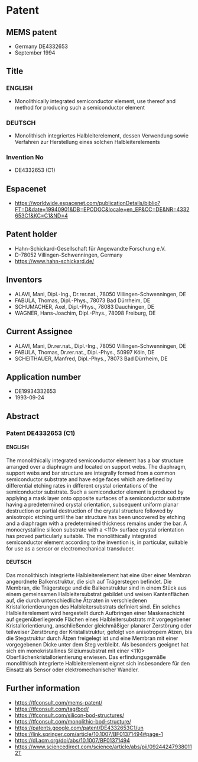 # Patent

## MEMS patent
- Germany DE4332653
- September 1994 

## Title
### ENGLISH
- Monolithically integrated semiconductor element, use thereof and method for producing such a semiconductor element
### DEUTSCH
- Monolithisch integriertes Halbleiterelement, dessen Verwendung sowie Verfahren zur Herstellung eines solchen Halbleiterelements
### Invention No 
- DE4332653 (C1)

## Espacenet 
- https://worldwide.espacenet.com/publicationDetails/biblio?FT=D&date=19940901&DB=EPODOC&locale=en_EP&CC=DE&NR=4332653C1&KC=C1&ND=4

## Patent holder 
- Hahn-Schickard-Gesellschaft für Angewandte Forschung e.V. 
- D-78052 Villingen-Schwenningen, Germany
- https://www.hahn-schickard.de/

## Inventors	
- ALAVI, Mani, Dipl.-Ing., Dr.rer.nat., 78050 Villingen-Schwenningen, DE 
- FABULA, Thomas, Dipl.-Phys., 78073 Bad Dürrheim, DE
- SCHUMACHER, Axel, Dipl.-Phys., 78083 Dauchingen, DE 
- WAGNER, Hans-Joachim, Dipl.-Phys., 78098 Freiburg, DE

## Current Assignee 
- ALAVI, Mani, Dr.rer.nat., Dipl.-Ing., 78050 Villingen-Schwenningen, DE 
- FABULA, Thomas, Dr.rer.nat., Dipl.-Phys., 50997 Köln, DE
- SCHEITHAUER, Manfred, Dipl.-Phys., 78073 Bad Dürrheim, DE

## Application number	
- DE19934332653
- 1993-09-24 

## Abstract 
### Patent DE4332653 (C1)

#### ENGLISH
The monolithically integrated semiconductor element has a bar structure arranged over a diaphragm and located on support webs. The diaphragm, support webs and bar structure are integrally formed from a common semiconductor substrate and have edge faces which are defined by differential etching rates in different crystal orientations of the semiconductor substrate. Such a semiconductor element is produced by applying a mask layer onto opposite surfaces of a semiconductor substrate having a predetermined crystal orientation, subsequent uniform planar destruction or partial destruction of the crystal structure followed by anisotropic etching until the bar structure has been uncovered by etching and a diaphragm with a predetermined thickness remains under the bar. A monocrystalline silicon substrate with a <110> surface crystal orientation has proved particularly suitable. The monolithically integrated semiconductor element according to the invention is, in particular, suitable for use as a sensor or electromechanical transducer.

#### DEUTSCH
Das monolithisch integrierte Halbleiterelement hat eine über einer Membran angeordnete Balkenstruktur, die sich auf Trägerstegen befindet. Die Membran, die Trägerstege und die Balkenstruktur sind in einem Stück aus einem gemeinsamen Halbleitersubstrat gebildet und weisen Kantenflächen auf, die durch unterschiedliche Ätzraten in verschiedenen Kristallorientierungen des Halbleitersubstrats definiert sind. Ein solches Halbleiterelement wird hergestellt durch Aufbringen einer Maskenschicht auf gegenüberliegende Flächen eines Halbleitersubstrats mit vorgegebener Kristallorientierung, anschließender gleichmäßiger planarer Zerstörung oder teilweiser Zerstörung der Kristallstruktur, gefolgt von anisotropem Ätzen, bis die Stegstruktur durch Ätzen freigelegt ist und eine Membran mit einer vorgegebenen Dicke unter dem Steg verbleibt. Als besonders geeignet hat sich ein monokristallines Siliziumsubstrat mit einer <110> Oberflächenkristallorientierung erwiesen. Das erfindungsgemäße monolithisch integrierte Halbleiterelement eignet sich insbesondere für den Einsatz als Sensor oder elektromechanischer Wandler.

## Further information
- https://tfconsult.com/mems-patent/
- https://tfconsult.com/tag/bod/
- https://tfconsult.com/silicon-bod-structures/
- https://tfconsult.com/monolithic-bod-structure/
- https://patents.google.com/patent/DE4332653C1/un
- https://link.springer.com/article/10.1007/BF01371494#page-1
- https://dl.acm.org/doi/abs/10.1007/BF01371494
- https://www.sciencedirect.com/science/article/abs/pii/092442479380112T
 

